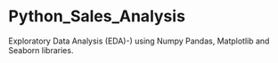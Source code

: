 # Python_Sales_Analysis
Exploratory Data Analysis (EDA)-) using Numpy Pandas, Matplotlib and Seaborn libraries.
